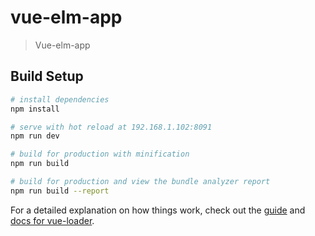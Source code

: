 # vue-elm-app

> Vue-elm-app

## Build Setup

``` bash
# install dependencies
npm install

# serve with hot reload at 192.168.1.102:8091
npm run dev

# build for production with minification
npm run build

# build for production and view the bundle analyzer report
npm run build --report
```

For a detailed explanation on how things work, check out the [guide](http://vuejs-templates.github.io/webpack/) and [docs for vue-loader](http://vuejs.github.io/vue-loader).
